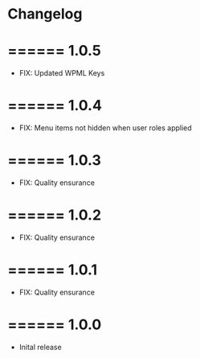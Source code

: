 # Changelog
======
1.0.5
======
- FIX:	Updated WPML Keys

======
1.0.4
======
- FIX:	Menu items not hidden when user roles applied

======
1.0.3
======
- FIX:	Quality ensurance

======
1.0.2
======
- FIX:	Quality ensurance

======
1.0.1
======
- FIX:	Quality ensurance

======
1.0.0
======
- Inital release
